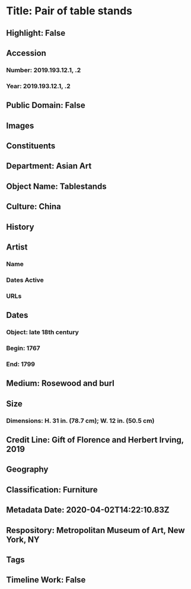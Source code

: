 # Title: Pair of table stands
## Highlight: False
## Accession
### Number: 2019.193.12.1, .2
### Year: 2019.193.12.1, .2
## Public Domain: False
## Images
## Constituents
## Department: Asian Art
## Object Name: Tablestands
## Culture: China
## History
## Artist
### Name
### Dates Active
### URLs
## Dates
### Object: late 18th century
### Begin: 1767
### End: 1799
## Medium: Rosewood and burl
## Size
### Dimensions: H. 31 in. (78.7 cm); W. 12 in. (50.5 cm)
## Credit Line: Gift of Florence and Herbert Irving, 2019
## Geography
## Classification: Furniture
## Metadata Date: 2020-04-02T14:22:10.83Z
## Respository: Metropolitan Museum of Art, New York, NY
## Tags
## Timeline Work: False